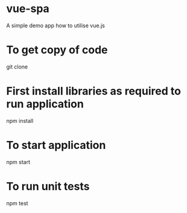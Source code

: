 # vue-spa
A simple demo app how to utilise vue.js 

# To get copy of code
git clone <repository>

# First install libraries as required to run application
npm install

# To start application
npm start

# To run unit tests
npm test